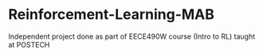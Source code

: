 # Reinforcement-Learning-MAB
Independent project done as part of EECE490W course (Intro to RL) taught at POSTECH
